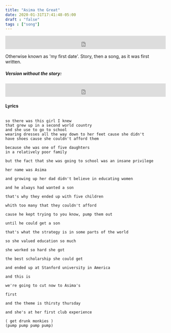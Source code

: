 ```yaml
---
title: "Asima the Great"
date: 2020-01-31T17:41:48-05:00
draft : "false"
tags : ["song"]
---
```


<iframe style="border: 0; width: 100%; height: 42px;" src="https://bandcamp.com/EmbeddedPlayer/album=3303138254/size=small/bgcol=ffffff/linkcol=0687f5/track=3934722426/transparent=true/" seamless><a href="https://michaelbetts.bandcamp.com/album/songs-part-2">Songs, Part 2 by Michael Betts</a></iframe>

Otherwise known as 'my first date'.
Story, then a song, as it was first written.

<!--more-->

##### Version without the story:

<iframe style="border: 0; width: 100%; height: 42px;" src="https://bandcamp.com/EmbeddedPlayer/album=3303138254/size=small/bgcol=ffffff/linkcol=0687f5/track=995400666/transparent=true/" seamless><a href="https://michaelbetts.bandcamp.com/album/songs-part-2">Songs, Part 2 by Michael Betts</a></iframe>

#### Lyrics

```

so there was this girl I knew
that grew up in a second world country
and she use to go to school
wearing dresses all the way down to her feet cause she didn't
have shoes cause she couldn't afford them

because she was one of five daughters
in a relatively poor family

but the fact that she was going to school was an insane privilege

her name was Asima

and growing up her dad didn't believe in educating women

and he always had wanted a son

that's why they ended up with five children

whith too many that they couldn't afford

cause he kept trying to you know, pump them out

until he could get a son

that's what the strategy is in some parts of the world

so she valued education so much

she worked so hard she got

the best scholarship she could get

and ended up at Stanford university in America

and this is

we're going to cut now to Asima's  

first

and the theme is thirsty thursday

and she's at her first club experience

( get drunk monkies )
(pump pump pump pump)










```

<!--
♩     Musical quarter note     &#9833;
♪     Musical eighth note      &#9834;
♫     Musical single bar note  &#9835;
♬     Musical double bar note  &#9836;
𝄪     Double sharp note                  &#119082;
𝄆     Musical Symbol Left Repeat Sign    &#x1D106;
𝄇     Musical Symbol Right Repeat Sign   &#x1D107;
𝄈     Musical Symbol Repeat Dots         &#x1D108;
𝄐     Musical Symbol Fermata             &#x1D110;
𝄑     Musical Symbol Fermata Below       &#x1D111;
𝄒     Musical Symbol Breath Mark         &#x1D112;
𝆒     Musical Symbol Crescendo           &#x1D192;
𝆓     Musical Symbol Decrescendo         &#x1D193;
𝄫     Double flat note                   &#119083;
𝄞     G clef     &#119070;
𝄢     F clef     &#119074;
𝄡     C clef     &#119073; -->

